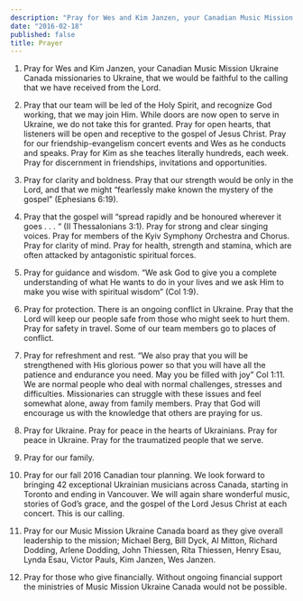 ```yaml
---
description: "Pray for Wes and Kim Janzen, your Canadian Music Mission Ukraine Canada missionaries to Ukraine . . ."
date: "2016-02-18"
published: false
title: Prayer
---
```




1.  Pray for Wes and Kim Janzen, your Canadian Music Mission Ukraine Canada missionaries to Ukraine, that we would be faithful to the calling that we have received from the Lord.
 
2.  Pray that our team will be led of the Holy Spirit, and recognize God working, that we may join Him.  While doors are now open to serve in Ukraine, we do not take this for granted.  Pray for open hearts, that listeners will be open and receptive to the gospel of Jesus Christ.  Pray for our friendship-evangelism concert events and Wes as he conducts and speaks. Pray for Kim as she teaches literally hundreds, each week.  Pray for discernment in friendships, invitations and opportunities.
 
3.  Pray for clarity and boldness.  Pray that our strength would be only in the Lord, and that we might “fearlessly make known the mystery of the gospel” (Ephesians 6:19).
 
4.  Pray that the gospel will “spread rapidly and be honoured wherever it goes . . . “ (II Thessalonians 3:1).  Pray for strong and clear singing voices.  Pray for members of the Kyiv Symphony Orchestra and Chorus.  Pray for clarity of mind.  Pray for health, strength and stamina, which are often attacked by antagonistic spiritual forces. 
 
5.  Pray for guidance and wisdom.  “We ask God to give you a complete understanding of what He wants to do in your lives and we ask Him to make you wise with spiritual wisdom” (Col 1:9).
 
6.  Pray for protection.  There is an ongoing conflict in Ukraine.  Pray that the Lord will keep our people safe from those who might seek to hurt them.  Pray for safety in travel.  Some of our team members go to places of conflict.
 
7.  Pray for refreshment and rest.  “We also pray that you will be strengthened with His glorious power so that you will have all the patience and endurance you need.  May you be filled with joy”  Col 1:11.  We are normal people who deal with normal challenges, stresses and difficulties.  Missionaries can struggle with these issues and feel somewhat alone, away from family members.  Pray that God will encourage us with the knowledge that others are praying for us.
 
8.  Pray for Ukraine.  Pray for peace in the hearts of Ukrainians.  Pray for peace in Ukraine.  Pray for the traumatized people that we serve.
 
9.  Pray for our family.
 
10.  Pray for our fall 2016 Canadian tour planning.  We look forward to bringing 42 exceptional Ukrainian musicians across Canada, starting in Toronto and ending in Vancouver.  We will again share wonderful music, stories of God’s grace, and the gospel of the Lord Jesus Christ at each concert.  This is our calling.
 
11.  Pray for our Music Mission Ukraine Canada board as they give overall leadership to the mission;  Michael Berg, Bill Dyck, Al Mitton, Richard Dodding, Arlene Dodding, John Thiessen, Rita Thiessen, Henry Esau, Lynda Esau, Victor Pauls, Kim Janzen, Wes Janzen.
 
12.  Pray for those who give financially.  Without ongoing financial support the ministries of Music Mission Ukraine Canada would not be possible.
